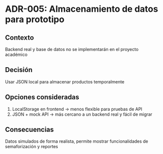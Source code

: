 # ADR-005: Almacenamiento de datos para prototipo


## Contexto
Backend real y base de datos no se implementarán en el proyecto académico


## Decisión
Usar JSON local para almacenar productos temporalmente


## Opciones consideradas
1. LocalStorage en frontend → menos flexible para pruebas de API
2. JSON + mock API → más cercano a un backend real y fácil de migrar


## Consecuencias
Datos simulados de forma realista, permite mostrar funcionalidades de semaforización y reportes